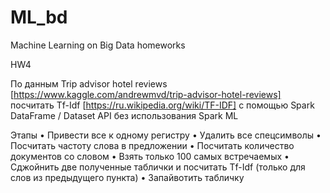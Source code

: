 # ML_bd

Machine Learning on Big Data homeworks



HW4

По данным Trip advisor hotel reviews [https://www.kaggle.com/andrewmvd/trip-advisor-hotel-reviews] посчитать Tf-Idf [https://ru.wikipedia.org/wiki/TF-IDF] с помощью Spark DataFrame / Dataset API без использования Spark ML

Этапы
• Привести все к одному регистру
• Удалить все спецсимволы
• Посчитать частоту слова в предложении
• Посчитать количество документов со словом
• Взять только 100 самых встречаемых
• Сджойнить две полученные таблички и посчитать Tf-Idf (только для слов из предыдущего пункта)
• Запайвотить табличку